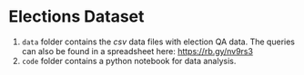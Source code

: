 # Elections Dataset

1. `data` folder contains the _csv_ data files with election QA data. The queries can also be found in a spreadsheet here: https://rb.gy/nv9rs3
2. `code` folder contains a python notebook for data analysis.
